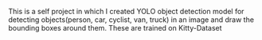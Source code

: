 This is a self project in which I created YOLO object detection model for detecting objects(person, car, cyclist, van, truck) in an image and draw the bounding boxes around them. These are trained on Kitty-Dataset
